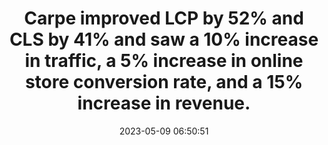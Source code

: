 ---
layout: post
title:  "Carpe improved LCP by 52% and CLS by 41% and saw a 10% increase in traffic, a 5% increase in online store conversion rate, and a 15% increase in revenue."
storySource: "https://performance.shopify.com/blogs/blog/how-carpe-achieved-record-breaking-sales-by-focusing-on-performance-optimization"
date:   2023-05-09 06:50:51
tags:
 - bounce rate
 - conversion rate
 - traffic
 - revenue
 - "2023"
 - core web vitals
---